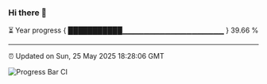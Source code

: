 ### Hi there 👋

⏳ Year progress { ███████████▁▁▁▁▁▁▁▁▁▁▁▁▁▁▁▁▁▁▁ } 39.66 %

---

⏰ Updated on Sun, 25 May 2025 18:28:06 GMT

![Progress Bar CI](https://github.com/liununu/liununu/workflows/Progress%20Bar%20CI/badge.svg)
